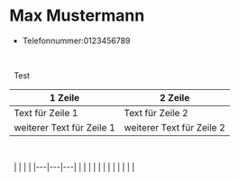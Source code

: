 # Max Mustermann

* Telefonnummer:0123456789


&nbsp;


&nbsp;
Test

1 Zeile | 2 Zeile
------- | -------
Text für Zeile 1 | Text für Zeile 2
weiterer Text für Zeile 1 | weiterer Text für Zeile 2


&nbsp;


&nbsp;
|   |   |   |
|---|---|---|
|   |   |   |
|   |   |   |
|   |   |   |
